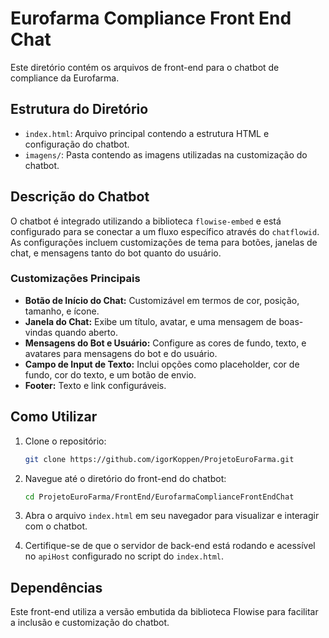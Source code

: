 # Eurofarma Compliance Front End Chat

Este diretório contém os arquivos de front-end para o chatbot de compliance da Eurofarma.

## Estrutura do Diretório

- `index.html`: Arquivo principal contendo a estrutura HTML e configuração do chatbot.
- `imagens/`: Pasta contendo as imagens utilizadas na customização do chatbot.

## Descrição do Chatbot

O chatbot é integrado utilizando a biblioteca `flowise-embed` e está configurado para se conectar a um fluxo específico através do `chatflowid`. As configurações incluem customizações de tema para botões, janelas de chat, e mensagens tanto do bot quanto do usuário.

### Customizações Principais

- **Botão de Início do Chat:** Customizável em termos de cor, posição, tamanho, e ícone.
- **Janela do Chat:** Exibe um título, avatar, e uma mensagem de boas-vindas quando aberto.
- **Mensagens do Bot e Usuário:** Configure as cores de fundo, texto, e avatares para mensagens do bot e do usuário.
- **Campo de Input de Texto:** Inclui opções como placeholder, cor de fundo, cor do texto, e um botão de envio.
- **Footer:** Texto e link configuráveis.

## Como Utilizar

1. Clone o repositório:
    ```sh
    git clone https://github.com/igorKoppen/ProjetoEuroFarma.git
    ```

2. Navegue até o diretório do front-end do chatbot:
    ```sh
    cd ProjetoEuroFarma/FrontEnd/EurofarmaComplianceFrontEndChat
    ```

3. Abra o arquivo `index.html` em seu navegador para visualizar e interagir com o chatbot.

4. Certifique-se de que o servidor de back-end está rodando e acessível no `apiHost` configurado no script do `index.html`.

## Dependências

Este front-end utiliza a versão embutida da biblioteca Flowise para facilitar a inclusão e customização do chatbot.

